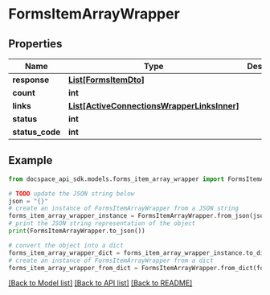 # FormsItemArrayWrapper

## Properties

Name | Type | Description | Notes
------------ | ------------- | ------------- | -------------
**response** | [**List[FormsItemDto]**](FormsItemDto.md) |  | [optional] 
**count** | **int** |  | [optional] 
**links** | [**List[ActiveConnectionsWrapperLinksInner]**](ActiveConnectionsWrapperLinksInner.md) |  | [optional] 
**status** | **int** |  | [optional] 
**status_code** | **int** |  | [optional] 

## Example

```python
from docspace_api_sdk.models.forms_item_array_wrapper import FormsItemArrayWrapper

# TODO update the JSON string below
json = "{}"
# create an instance of FormsItemArrayWrapper from a JSON string
forms_item_array_wrapper_instance = FormsItemArrayWrapper.from_json(json)
# print the JSON string representation of the object
print(FormsItemArrayWrapper.to_json())

# convert the object into a dict
forms_item_array_wrapper_dict = forms_item_array_wrapper_instance.to_dict()
# create an instance of FormsItemArrayWrapper from a dict
forms_item_array_wrapper_from_dict = FormsItemArrayWrapper.from_dict(forms_item_array_wrapper_dict)
```
[[Back to Model list]](../README.md#documentation-for-models) [[Back to API list]](../README.md#documentation-for-api-endpoints) [[Back to README]](../README.md)


